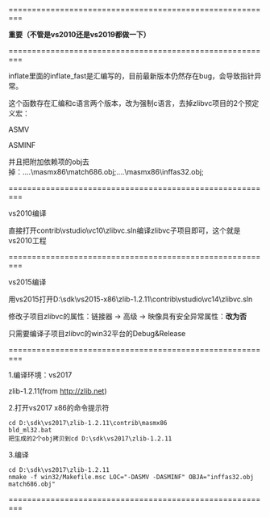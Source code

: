 

=========================================================

**重要（不管是vs2010还是vs2019都做一下）**

=========================================================

inflate里面的inflate_fast是汇编写的，目前最新版本仍然存在bug，会导致指针异常。

这个函数存在汇编和c语言两个版本，改为强制c语言，去掉zlibvc项目的2个预定义宏：

ASMV

ASMINF

并且把附加依赖项的obj去掉：..\..\masmx86\match686.obj;..\..\masmx86\inffas32.obj;



=========================================================

vs2010编译

直接打开contrib\vstudio\vc10\zlibvc.sln编译zlibvc子项目即可，这个就是vs2010工程

=========================================================

vs2015编译

用vs2015打开D:\sdk\vs2015-x86\zlib-1.2.11\contrib\vstudio\vc14\zlibvc.sln

修改子项目zlibvc的属性：链接器 -> 高级 -> 映像具有安全异常属性：**改为否**

只需要编译子项目zlibvc的win32平台的Debug&Release

=========================================================

1.编译环境：vs2017

zlib-1.2.11(from http://zlib.net)



2.打开vs2017 x86的命令提示符

	cd D:\sdk\vs2017\zlib-1.2.11\contrib\masmx86
	bld_ml32.bat
	把生成的2个obj拷贝到cd D:\sdk\vs2017\zlib-1.2.11



3.编译

	cd D:\sdk\vs2017\zlib-1.2.11
	nmake -f win32/Makefile.msc LOC="-DASMV -DASMINF" OBJA="inffas32.obj match686.obj" 

=========================================================

